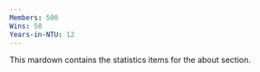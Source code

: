 ```yaml
---
Members: 500
Wins: 50
Years-in-NTU: 12
---
```


This mardown contains the statistics items for the about section.